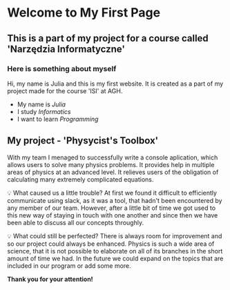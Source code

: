 # Welcome to My First Page
## This is a part of my project for a course called 'Narzędzia Informatyczne'
### Here is something about myself

Hi, my name is Julia and this is my first website. It is created as a part of my project made for the course 'ISI' at AGH.

- My name is _Julia_
- I study _Informatics_
- I want to learn _Programming_

## My project - 'Physycist's Toolbox'

With my team I menaged to successfully write a console aplication, which allows users to solve many physics problems. It provides help in multiple areas of physics at an advanced level. It relieves users of the obligation of calculating many extremely complicated equations.

💡 What caused us a little trouble?
At first we found it difficult to efficiently communicate using slack, as it was a tool, that hadn't been encountered by any member of our team. However, after a little bit of time we got used to this new way of staying in touch with one another and since then we have been able to discuss all our concepts throughly.

💡 What could still be perfected?
There is always room for improvement and so our project could always be enhanced. Physics is such a wide area of science, that it is not possible to elaborate on all of its branches in the short amount of time we had. In the future we could expand on the topics that are included in our program or add some more.

**Thank you for your attention!**
